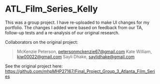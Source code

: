 # ATL_Film_Series_Kelly
This was a group project. I have re-uploaded to make UI changes for my portfolio. The changes I added were based on feedback from our TA, follow-up tests and a re-analysis of our original research.

Collaborators on the original project: 
>McKenzie Peterson, petersonmckenzie67@gmail.com
>Kate William, kjw00022@gmail.com
>Sayli Dhake, saylidhake@gmail.com

See the original project here: https://github.com/mhpMHP27167/Final_Project_Group_3_Atlanta_Film_Series